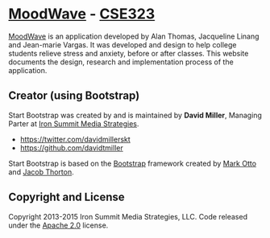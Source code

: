 # [MoodWave](http://xsrv.mm.cs.sunysb.edu) - [CSE323](http://xsrv.mm.cs.sunysb.edu)

[MoodWave](xsrv.mm.cs.sunysb.edu) is an application developed by Alan Thomas, Jacqueline Linang and Jean-marie Vargas. It was developed and design to help college students relieve stress and anxiety, before or after classes. This website documents the design, research and implementation process of the application.


## Creator (using Bootstrap)

Start Bootstrap was created by and is maintained by **David Miller**, Managing Parter at [Iron Summit Media Strategies](http://www.ironsummitmedia.com/).

* https://twitter.com/davidmillerskt
* https://github.com/davidtmiller

Start Bootstrap is based on the [Bootstrap](http://getbootstrap.com/) framework created by [Mark Otto](https://twitter.com/mdo) and [Jacob Thorton](https://twitter.com/fat).

## Copyright and License

Copyright 2013-2015 Iron Summit Media Strategies, LLC. Code released under the [Apache 2.0](https://github.com/IronSummitMedia/startbootstrap-bare/blob/gh-pages/LICENSE) license.